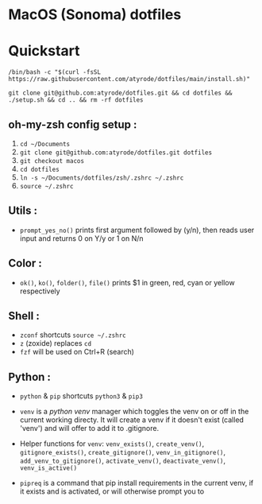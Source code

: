 # MacOS (Sonoma) dotfiles


# Quickstart

`/bin/bash -c "$(curl -fsSL https://raw.githubusercontent.com/atyrode/dotfiles/main/install.sh)"`

`git clone git@github.com:atyrode/dotfiles.git && cd dotfiles && ./setup.sh && cd .. && rm -rf dotfiles`

## oh-my-zsh config setup :
1. `cd ~/Documents`
2. `git clone git@github.com:atyrode/dotfiles.git dotfiles`
3. `git checkout macos`
4. `cd dotfiles`
5. `ln -s ~/Documents/dotfiles/zsh/.zshrc ~/.zshrc`
6. `source ~/.zshrc`

## Utils :

- `prompt_yes_no()` prints first argument followed by (y/n), then reads user input and returns 0 on Y/y or 1 on N/n

## Color :

- `ok()`, `ko()`, `folder()`, `file()` prints $1 in green, red, cyan or yellow respectively

## Shell :

- `zconf` shortcuts `source ~/.zshrc`
- `z` (zoxide) replaces `cd`
- `fzf` will be used on Ctrl+R (search)

## Python :

- `python` & `pip` shortcuts `python3` & `pip3`

- `venv` is a _python venv_ manager which toggles the venv on or off in the current working directy. It will create a venv if it doesn't exist (called 'venv') and will offer to add it to .gitignore.
- Helper functions for `venv`: `venv_exists()`, `create_venv()`, `gitignore_exists()`, `create_gitignore()`, `venv_in_gitignore()`, `add_venv_to_gitignore()`, `activate_venv()`, `deactivate_venv()`, `venv_is_active()`

- `pipreq` is a command that pip install requirements in the current venv, if it exists and is activated, or will otherwise prompt you to
